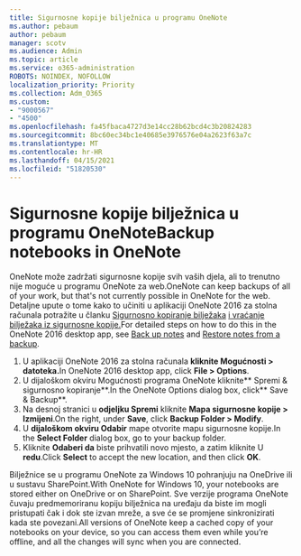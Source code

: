 ```yaml
---
title: Sigurnosne kopije bilježnica u programu OneNote
ms.author: pebaum
author: pebaum
manager: scotv
ms.audience: Admin
ms.topic: article
ms.service: o365-administration
ROBOTS: NOINDEX, NOFOLLOW
localization_priority: Priority
ms.collection: Adm_O365
ms.custom:
- "9000567"
- "4500"
ms.openlocfilehash: fa45fbaca4727d3e14cc28b62bcd4c3b20824283
ms.sourcegitcommit: 8bc60ec34bc1e40685e3976576e04a2623f63a7c
ms.translationtype: MT
ms.contentlocale: hr-HR
ms.lasthandoff: 04/15/2021
ms.locfileid: "51820530"
---
```

# <a name="backup-notebooks-in-onenote"></a><span data-ttu-id="2af5e-102">Sigurnosne kopije bilježnica u programu OneNote</span><span class="sxs-lookup"><span data-stu-id="2af5e-102">Backup notebooks in OneNote</span></span>

<span data-ttu-id="2af5e-103">OneNote može zadržati sigurnosne kopije svih vaših djela, ali to trenutno nije moguće u programu OneNote za web.</span><span class="sxs-lookup"><span data-stu-id="2af5e-103">OneNote can keep backups of all of your work, but that's not currently possible in OneNote for the web.</span></span> <span data-ttu-id="2af5e-104">Detaljne upute o tome kako to učiniti u aplikaciji OneNote 2016 za stolna računala potražite u članku [Sigurnosno kopiranje bilježaka](https://support.office.com/article/back-up-notes-f58b34b0-611d-435e-87fa-7942a1767af4#id0eaabaaa=2016,_2013,_2010) [i vraćanje bilježaka iz sigurnosne kopije.](https://support.microsoft.com/office/5daf9cb0-6769-4998-a5de-f044fdd0d831)</span><span class="sxs-lookup"><span data-stu-id="2af5e-104">For detailed steps on how to do this in the OneNote 2016 desktop app, see [Back up notes](https://support.office.com/article/back-up-notes-f58b34b0-611d-435e-87fa-7942a1767af4#id0eaabaaa=2016,_2013,_2010) and [Restore notes from a backup](https://support.microsoft.com/office/5daf9cb0-6769-4998-a5de-f044fdd0d831).</span></span>

1. <span data-ttu-id="2af5e-105">U aplikaciji OneNote 2016 za stolna računala **kliknite Mogućnosti > datoteka.**</span><span class="sxs-lookup"><span data-stu-id="2af5e-105">In OneNote 2016 desktop app, click **File > Options**.</span></span>
2. <span data-ttu-id="2af5e-106">U dijaloškom okviru Mogućnosti programa OneNote kliknite\*\* Spremi & sigurnosno kopiranje\*\*.</span><span class="sxs-lookup"><span data-stu-id="2af5e-106">In the OneNote Options dialog box, click\*\* Save & Backup\*\*.</span></span>
3. <span data-ttu-id="2af5e-107">Na desnoj stranici u **odjeljku Spremi** kliknite **Mapa sigurnosne kopije > Izmijeni**.</span><span class="sxs-lookup"><span data-stu-id="2af5e-107">On the right, under **Save**, click **Backup Folder > Modify**.</span></span>
4. <span data-ttu-id="2af5e-108">U **dijaloškom okviru Odabir** mape otvorite mapu sigurnosne kopije.</span><span class="sxs-lookup"><span data-stu-id="2af5e-108">In the **Select Folder** dialog box, go to your backup folder.</span></span>
5. <span data-ttu-id="2af5e-109">Kliknite **Odaberi da** biste prihvatili novo mjesto, a zatim kliknite U **redu**.</span><span class="sxs-lookup"><span data-stu-id="2af5e-109">Click **Select** to accept the new location, and then click **OK**.</span></span>

<span data-ttu-id="2af5e-110">Bilježnice se u programu OneNote za Windows 10 pohranjuju na OneDrive ili u sustavu SharePoint.</span><span class="sxs-lookup"><span data-stu-id="2af5e-110">With OneNote for Windows 10, your notebooks are stored either on OneDrive or on SharePoint.</span></span> <span data-ttu-id="2af5e-111">Sve verzije programa OneNote čuvaju predmemoriranu kopiju bilježnica na uređaju da biste im mogli pristupati čak i dok ste izvan mreže, a sve će se promjene sinkronizirati kada ste povezani.</span><span class="sxs-lookup"><span data-stu-id="2af5e-111">All versions of OneNote keep a cached copy of your notebooks on your device, so you can access them even while you’re offline, and all the changes will sync when you are connected.</span></span>
